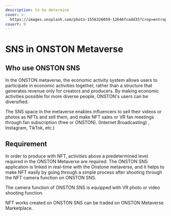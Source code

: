```yaml
---
description: to be determine
cover: >-
  https://images.unsplash.com/photo-1556326059-12646fcadd35?crop=entropy&cs=srgb&fm=jpg&ixid=MnwxOTcwMjR8MHwxfHNlYXJjaHwxfHxzbnN8ZW58MHx8fHwxNjM5MjUxMDM5&ixlib=rb-1.2.1&q=85
coverY: 0
---
```


# SNS in ONSTON Metaverse

## Who use ONSTON SNS

In the ONSTON metaverse, the economic activity system allows users to participate in economic activities together, rather than a structure that generates revenue only for creators and producers. By making economic activities possible for more diverse people, ONSTON's users can be diversified.

The SNS space in the metaverse enables influencers to sell their videos or photos as NFTs and sell them, and make NFT sales or VR fan meetings through fan subscription (free or ONSTON). (Internet Broadcasting) , Instagram, TikTok, etc.)

## Requirement

In order to produce with NFT, activities above a predetermined level required in the ONSTON Metaverse are required. The ONSTON SNS application is linked in real-time with the Onstone metaverse, and it helps to make NFT easily by going through a simple process after shooting through the NFT camera function on ONSTON SNS.

The camera function of ONSTON SNS is equipped with VR photo or video shooting function.

NFT works created on ONSTON SNS can be traded on ONSTON Metaverse Marketplace.
